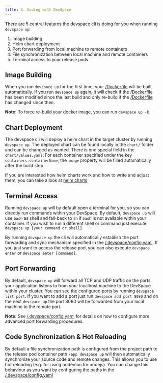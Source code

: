 ```yaml
---
title: 3. Coding with DevSpace
---
```


There are 5 central features the devspace cli is doing for you when running `devspace up`:
1. Image building 
2. Helm chart deployment 
3. Port forwarding from local machine to remote containers
4. File synchronization between local machine and remote containers
5. Terminal access to your release pods

## Image Building
When you run `devspace up` for the first time, your [/Dockerfile](/docs/configuration/dockerfile.html) will be built automatically. If you run `devspace up` again, it will check if the [/Dockerfile](/docs/configuration/dockerfile.html) has been modified since the last build and only re-build if the [/Dockerfile](/docs/configuration/dockerfile.html) has changed since then. 

**Note:** To force re-build your docker image, you can run `devspace up -b`.

## Chart Deployment
The devspace cli will deploy a helm chart in the target cluster by running `devspace up`. The deployed chart can be found locally in the `chart/` folder and can be changed as wanted. There is one special field in the `chart/values.yaml`: For each container specified under the key `containers.containerName`, the `image` property will be filled automatically after the build step.  

If you are interested how helm charts work and how to write and adjust them, you can take a look at [helm charts](https://github.com/helm/helm/blob/master/docs/charts.md)

## Terminal Access
Running `devspace up` will by default open a terminal for you, so you can directly run commands within your DevSpace. By default, `devspace up` will use `bash` as shell and fall-back to `sh` if `bash` is not available within your container. If you wish to run a different shell or command just execute `devspace up [your command or shell]`  

By running `devspace up` the cli will automatically establish the port forwarding and sync mechanism specified in the [/.devspace/config.yaml](/docs/configuration/config.yaml.html). If you just want to access the release pod, you can also execute `devspace enter` or `devspace enter [command]`.  

## Port Forwarding
By default, `devspace up` will forward all TCP and UDP traffic on the ports your application listens to from your localhost machine to the DevSpace within your cluster. You can see the configured ports by running `devspace list port`. If you want to add a port just run `devspace add port 8080` and on the next `devspace up` the port 8080 will be forwarded from your local machine to the remote port.

**Note:** See [/.devspace/config.yaml](/docs/configuration/config.yaml.html) for details on how to configure more advanced port forwarding procedures.

## Code Synchronization & Hot Reloading
By default a file synchronization path is configured from the project path to the release pod container path `/app`. `devspace up` will then automatically synchronize your source code and remote changes. This allows you to use hot reloading (e.g. for using nodemon for nodejs). You can change this behaviour as you want by configuring the paths in the [/.devspace/config.yaml](/docs/configuration/config.yaml.html)
